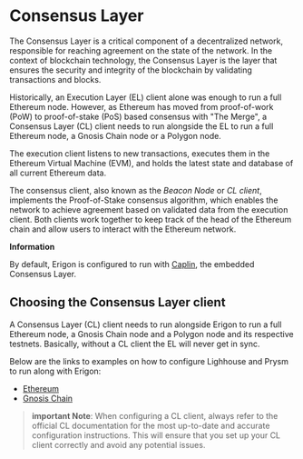 # Consensus Layer

The Consensus Layer is a critical component of a decentralized network, responsible for reaching agreement on the state of the network. In the context of blockchain technology, the Consensus Layer is the layer that ensures the security and integrity of the blockchain by validating transactions and blocks.

Historically, an Execution Layer (EL) client alone was enough to run a full Ethereum node. However, as Ethereum has moved from proof-of-work (PoW) to proof-of-stake (PoS) based consensus with "The Merge", a Consensus Layer (CL) client needs to run alongside the EL to run a full Ethereum node, a Gnosis Chain node or a Polygon node.

The execution client listens to new transactions, executes them in the Ethereum Virtual Machine (EVM), and holds the latest state and database of all current Ethereum data.

The consensus client, also known as the *Beacon Node* or *CL client*, implements the Proof-of-Stake consensus algorithm, which enables the network to achieve agreement based on validated data from the execution client. Both clients work together to keep track of the head of the Ethereum chain and allow users to interact with the Ethereum network.

<div class="warning">

**Information**

By default, Erigon is configured to run with [Caplin](/advanced/caplin.md), the embedded Consensus Layer.
</div>

## Choosing the Consensus Layer client

A Consensus Layer (CL) client needs to run alongside Erigon to run a full Ethereum node, a Gnosis Chain node and a Polygon node and its respective testnets. Basically, without a CL client the EL will never get in sync.

Below are the links to examples on how to configure Lighhouse and Prysm to run along with Erigon:

- [Ethereum](/nodes/ethereum.md#erigon-with-prysm-as-the-external-consensus-layer)
- [Gnosis Chain](/nodes/gnosis.md#erigon-with-lighthouse)

> **important Note**: When configuring a CL client, always refer to the official CL documentation for the most up-to-date and accurate configuration instructions. This will ensure that you set up your CL client correctly and avoid any potential issues.